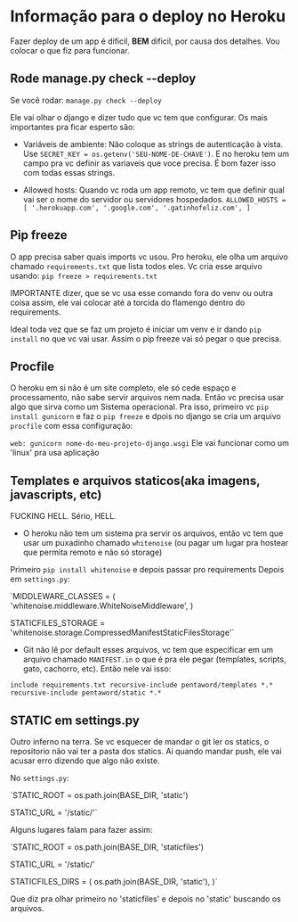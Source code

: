 # Informação para o deploy no Heroku

Fazer deploy de um app é dificil, **BEM** dificil, por causa dos detalhes.
Vou colocar o que fiz para funcionar.

## Rode manage.py check --deploy
Se você rodar:
`manage.py check --deploy`

Ele vai olhar o django e dizer tudo que vc tem que configurar. 
Os mais importantes pra ficar esperto são:

- Variáveis de ambiente: Não coloque as strings de autenticação à vista. Use
`SECRET_KEY = os.getenv('SEU-NOME-DE-CHAVE')`. E no heroku tem um campo pra vc
definir as variaveis que voce precisa. É bom fazer isso com todas essas strings.

- Allowed hosts: Quando vc roda um app remoto, vc tem que definir qual vai ser o nome
do servidor ou servidores hospedados.
`ALLOWED_HOSTS = [
    '.herokuapp.com',
    '.google.com',
    '.gatinhofeliz.com',
]`

## Pip freeze
O app precisa saber quais imports vc usou. Pro heroku, ele olha um arquivo chamado
`requirements.txt` que lista todos eles. Vc cria esse arquivo usando:
`pip freeze > requirements.txt`

IMPORTANTE dizer, que se vc usa esse comando fora do venv ou outra coisa assim, ele vai colocar
até a torcida do flamengo dentro do requirements.

Ideal toda vez que se faz um projeto é iniciar um venv e ir dando `pip install` no que vc vai usar. Assim
o pip freeze vai só pegar o que precisa.

## Procfile
O heroku em si não é um site completo, ele só cede espaço e processamento, não sabe servir arquivos nem nada. Então vc precisa usar algo
que sirva como um Sistema operacional. Pra isso, primeiro vc `pip install gunicorn` e faz o `pip freeze` e dpois no django se cria um arquivo `procfile` com essa configuração:

`web: gunicorn nome-do-meu-projeto-django.wsgi`
Ele vai funcionar como um 'linux' pra usa aplicação

## Templates e arquivos staticos(aka imagens, javascripts, etc)
FUCKING HELL. Sério, HELL.

- O heroku não tem um sistema pra servir os arquivos, então vc tem que usar um puxadinho chamado `whitenoise` (ou pagar um lugar pra hostear que permita remoto e não só storage)

Primeiro `pip install whitenoise` e depois passar pro requirements
Depois em `settings.py`:

`MIDDLEWARE_CLASSES = (
    'whitenoise.middleware.WhiteNoiseMiddleware',
)

STATICFILES_STORAGE = 'whitenoise.storage.CompressedManifestStaticFilesStorage'`

- Git não lê por default esses arquivos, vc tem que especificar em um arquivo chamado `MANIFEST.in` o que
é pra ele pegar (templates, scripts, gato, cachorro, etc). Então nele vai isso:

`include requirements.txt
recursive-include pentaword/templates *.*
recursive-include pentaword/static *.*`

## STATIC em settings.py
Outro inferno na terra. Se vc esquecer de mandar o git ler os statics, o repositorio não vai ter a pasta dos
statics. Ai quando mandar push, ele vai acusar erro dizendo que algo não existe.

No `settings.py`:

`STATIC_ROOT = os.path.join(BASE_DIR, 'static')

STATIC_URL = '/static/'`

Alguns lugares falam para fazer assim:

`STATIC_ROOT = os.path.join(BASE_DIR, 'staticfiles')

STATIC_URL = '/static/'

STATICFILES_DIRS = (
    os.path.join(BASE_DIR, 'static'),
)`

Que diz pra olhar primeiro no 'staticfiles' e depois no 'static' buscando os arquivos.










